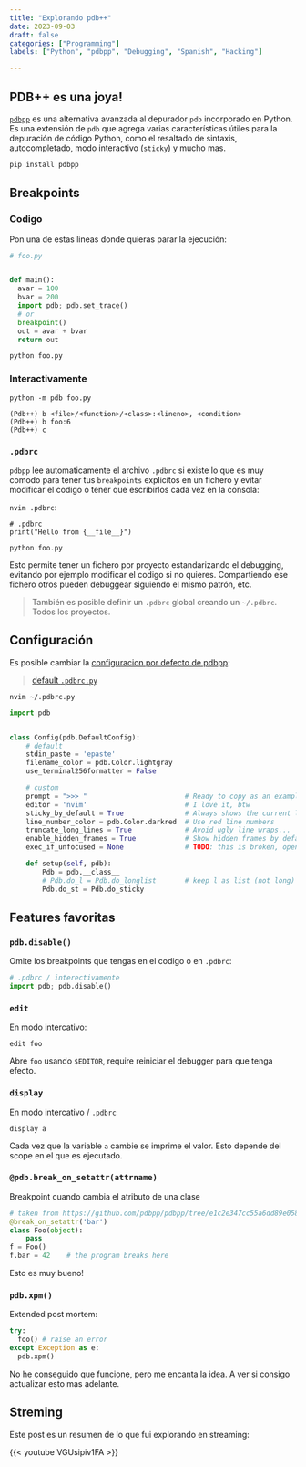 ```yaml
---
title: "Explorando pdb++"
date: 2023-09-03
draft: false
categories: ["Programming"]
labels: ["Python", "pdbpp", "Debugging", "Spanish", "Hacking"]

---
```



## PDB++ es una joya!

[`pdbpp`][repo] es una alternativa avanzada al depurador `pdb` incorporado en
Python. Es una extensión de `pdb` que agrega varias características útiles para
la depuración de código Python, como el resaltado de sintaxis, autocompletado,
modo interactivo (`sticky`) y mucho mas.

```bash
pip install pdbpp
```


## Breakpoints


### Codigo

Pon una de estas lineas donde quieras parar la ejecución:

```python
# foo.py


def main():
  avar = 100
  bvar = 200
  import pdb; pdb.set_trace()
  # or
  breakpoint()
  out = avar + bvar
  return out
```

`python foo.py`

### Interactivamente

`python -m pdb foo.py`

```
(Pdb++) b <file>/<function>/<class>:<lineno>, <condition>
(Pdb++) b foo:6
(Pdb++) c
```


### `.pdbrc`

`pdbpp` lee automaticamente el archivo `.pdbrc` si existe lo que es muy comodo
para tener tus `breakpoints` explicitos en un fichero y evitar modificar el
codigo o tener que escribirlos cada vez en la consola:

`nvim .pdbrc`:

```
# .pdbrc
print("Hello from {__file__}")
```


`python foo.py`


Esto permite tener un fichero por proyecto estandarizando el debugging,
evitando por ejemplo modificar el codigo si no quieres. Compartiendo ese
fichero otros pueden debuggear siguiendo el mismo patrón, etc.

> También es posible definir un `.pdbrc` global creando un `~/.pdbrc`. Todos
> los proyectos.

## Configuración

Es posible cambiar la [configuracion por defecto de pdbpp][config]:

> [default `.pdbrc.py`][pdbrc.py]

`nvim ~/.pdbrc.py`

```python
import pdb


class Config(pdb.DefaultConfig):
    # default
    stdin_paste = 'epaste'
    filename_color = pdb.Color.lightgray
    use_terminal256formatter = False

    # custom
    prompt = ">>> "                        # Ready to copy as an example
    editor = 'nvim'                        # I love it, btw
    sticky_by_default = True               # Always shows the current long line first
    line_number_color = pdb.Color.darkred  # Use red line numbers
    truncate_long_lines = True             # Avoid ugly line wraps...
    enable_hidden_frames = True            # Show hidden frames by default
    exec_if_unfocused = None               # TODO: this is broken, open a issue.

    def setup(self, pdb):
        Pdb = pdb.__class__
        # Pdb.do_l = Pdb.do_longlist       # keep l as list (not long)
        Pdb.do_st = Pdb.do_sticky
```

## Features favoritas

### `pdb.disable()`

Omite los breakpoints que tengas en el codigo o en `.pdbrc`:

```python
# .pdbrc / interectivamente
import pdb; pdb.disable()
```


### `edit`


En modo intercativo:

```
edit foo
```

Abre `foo` usando `$EDITOR`, require reiniciar el debugger para que tenga
efecto.


### `display`

En modo intercativo / `.pdbrc`

```
display a
```

Cada vez que la variable `a` cambie se imprime el valor. Esto depende del scope
en el que es ejecutado.

### `@pdb.break_on_setattr(attrname)`


Breakpoint cuando cambia el atributo de una clase

```python
# taken from https://github.com/pdbpp/pdbpp/tree/e1c2e347cc55a6dd89e058e56a1366ada68884bc
@break_on_setattr('bar')
class Foo(object):
    pass
f = Foo()
f.bar = 42    # the program breaks here
```

Esto es muy bueno!

### `pdb.xpm()`

Extended post mortem:

```python
try:
  foo() # raise an error
except Exception as e:
  pdb.xpm()
```

No he conseguido que funcione, pero me encanta la idea. A ver si consigo
actualizar esto mas adelante.


## Streming

Este post es un resumen de lo que fui explorando en streaming:

{{< youtube VGUsipiv1FA >}}

<!-- links -->
[repo]: https://github.com/pdbpp/pdbpp
[config]: https://github.com/pdbpp/pdbpp/tree/master#configuration-and-customization
[pdbrc.py]: https://github.com/pdbpp/pdbpp/blob/master/pdbrc.py

